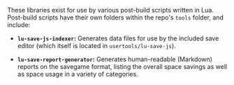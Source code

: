 
These libraries exist for use by various post-build scripts written in Lua. Post-build scripts have their own folders within the repo's `tools` folder, and include:

* **`lu-save-js-indexer`:** Generates data files for use by the included save editor (which itself is located in `usertools/lu-save-js`).

* **`lu-save-report-generator`:** Generates human-readable (Markdown) reports on the savegame format, listing the overall space savings as well as space usage in a variety of categories.
